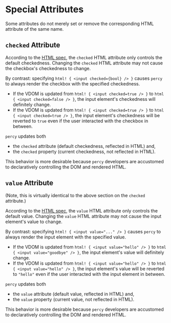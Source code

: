 # Special Attributes

Some attributes do not merely set or remove the corresponding HTML attribute of the same name.

## `checked` Attribute

According to the [HTML spec](https://html.spec.whatwg.org/multipage/input.html#attr-input-checked), the `checked` HTML attribute only controls the default checkedness.
Changing the `checked` HTML attribute may not cause the checkbox's checkedness to change.

By contrast: specifying `html! { <input checked={bool} /> }` causes `percy` to always render the checkbox with the specified checkedness.
- If the VDOM is updated from `html! { <input checked=true /> }` to `html { <input checked=false /> }`, the input element's checkedness will definitely change.
- If the VDOM is updated from `html! { <input checked=true /> }` to `html { <input checked=true /> }`, the input element's checkedness will be reverted to `true` even if the user interacted with the checkbox in between.

`percy` updates both
- the `checked` attribute (default checkedness, reflected in HTML) and,
- the `checked` property (current checkedness, not reflected in HTML).

This behavior is more desirable because `percy` developers are accustomed to declaratively controlling the DOM and rendered HTML.

## `value` Attribute

(Note, this is virtually identical to the above section on the `checked` attribute.)

According to the [HTML spec](https://html.spec.whatwg.org/multipage/input.html#attr-input-value), the `value` HTML attribute only controls the default value.
Changing the `value` HTML attribute may not cause the input element's value to change.

By contrast: specifying `html! { <input value="..." /> }` causes `percy` to always render the input element with the specified value.
- If the VDOM is updated from `html! { <input value="hello" /> }` to `html { <input value="goodbye" /> }`, the input element's value will definitely change.
- If the VDOM is updated from `html! { <input value="hello" /> }` to `html { <input value="hello" /> }`, the input element's value will be reverted to `"hello"` even if the user interacted with the input element in between.

`percy` updates both
- the `value` attribute (default value, reflected in HTML) and,
- the `value` property (current value, not reflected in HTML).

This behavior is more desirable because `percy` developers are accustomed to declaratively controlling the DOM and rendered HTML.
